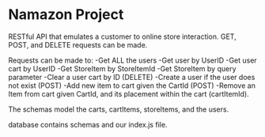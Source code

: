 # Namazon Project

RESTful API that emulates a customer to online store interaction.
GET, POST, and DELETE requests can be made.

Requests can be made to:
-Get ALL the users
-Get user by UserID
-Get user cart by UserID
-Get StoreItem by StoreItemId
-Get StoreItem by query parameter
-Clear a user cart by ID (DELETE)
-Create a user if the user does not exist (POST)
-Add new item to cart given the CartId (POST)
-Remove an Item from cart given CartId, and its placement within the cart (cartItemId).

The schemas model the carts, cartItems, storeItems, and the users.

database contains schemas and our index.js file.
